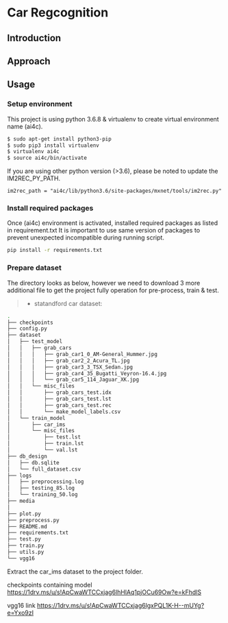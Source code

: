 # Car Regcognition

## Introduction

## Approach

## Usage
### Setup environment
This project is using python 3.6.8 & virtualenv to create virtual environment name (ai4c).
```bash
$ sudo apt-get install python3-pip
$ sudo pip3 install virtualenv
$ virtualenv ai4c
$ source ai4c/bin/activate
```
If you are using other python version (>3.6), please be noted to update the IM2REC_PY_PATH. 
```
im2rec_path = "ai4c/lib/python3.6/site-packages/mxnet/tools/im2rec.py"
```

### Install required packages
Once (ai4c) environment is activated, installed required packages as listed in requirement.txt
It is important to use same version of packages to prevent unexpected incompatible during running script.
```bash
pip install -r requirements.txt
```

### Prepare dataset
The directory looks as below, however we need to download 3 more additional file to get the project fully operation for pre-process, train & test.
> * statandford car dataset: 

```bash
.
├── checkpoints
├── config.py
├── dataset
│   ├── test_model
│   │   ├── grab_cars
│   │   │   ├── grab_car1_0_AM-General_Hummer.jpg
│   │   │   ├── grab_car2_2_Acura_TL.jpg
│   │   │   ├── grab_car3_3_TSX_Sedan.jpg
│   │   │   ├── grab_car4_35_Bugatti_Veyron-16.4.jpg
│   │   │   └── grab_car5_114_Jaguar_XK.jpg
│   │   └── misc_files
│   │       ├── grab_cars_test.idx
│   │       ├── grab_cars_test.lst
│   │       ├── grab_cars_test.rec
│   │       └── make_model_labels.csv
│   └── train_model
│       ├── car_ims
│       └── misc_files
│           ├── test.lst
│           ├── train.lst
│           └── val.lst
├── db_design
│   ├── db.sqlite
│   └── full_dataset.csv
├── logs
│   ├── preprocessing.log
│   ├── testing_85.log
│   └── training_50.log
├── media
│
├── plot.py
├── preprocess.py
├── README.md
├── requirements.txt
├── test.py
├── train.py
├── utils.py
└── vgg16
```


Extract the car_ims dataset to the project folder.

checkpoints containing model
https://1drv.ms/u/s!ApCwaWTCCxjag6lhHlAq1pjOCu69Ow?e=kFhdlS

vgg16 link
https://1drv.ms/u/s!ApCwaWTCCxjag6lgxPQL1K-H--mUYg?e=Yxo9zI